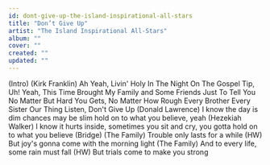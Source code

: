 ```yaml
---
id: dont-give-up-the-island-inspirational-all-stars
title: "Don’t Give Up"
artist: "The Island Inspirational All-Stars"
album: ""
cover: ""
created: ""
updated: ""
---
```


(Intro)
(Kirk Franklin)
Ah Yeah, Livin' Holy In The Night On The Gospel Tip, Uh!
Yeah, This Time Brought My Family and Some Friends
Just To Tell You No Matter But Hard You Gets, No Matter
How Rough Every Brother Every Sister Our Thing
Listen, Don't Give Up
(Donald Lawrence)
I know the day is dim chances may be slim hold on to what you believe, yeah
(Hezekiah Walker)
I know it hurts inside, sometimes you sit and cry, you gotta hold on to what you believe
(Bridge)
(The Family)
Trouble only lasts for a while
(HW)
But joy's gonna come with the morning light
(The Family)
And to every life, some rain must fall
(HW)
But trials come to make you strong